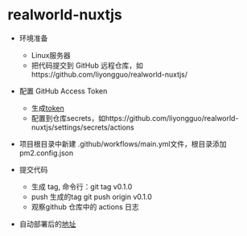# realworld-nuxtjs
- 环境准备
  - Linux服务器
  - 把代码提交到 GitHub 远程仓库，如https://github.com/liyongguo/realworld-nuxtjs/
- 配置 GitHub Access Token

  - 生成[token](https://github.com/settings/tokens)
  - 配置到仓库secrets，如https://github.com/liyongguo/realworld-nuxtjs/settings/secrets/actions
- 项目根目录中新建 .github/workflows/main.yml文件，根目录添加pm2.config.json
- 提交代码
  - 生成 tag, 命令行：git tag v0.1.0
  - push 生成的tag git push origin v0.1.0
  - 观察github 仓库中的 actions 日志
- 自动部署后的[地址](http://www.liyongguo.com)
